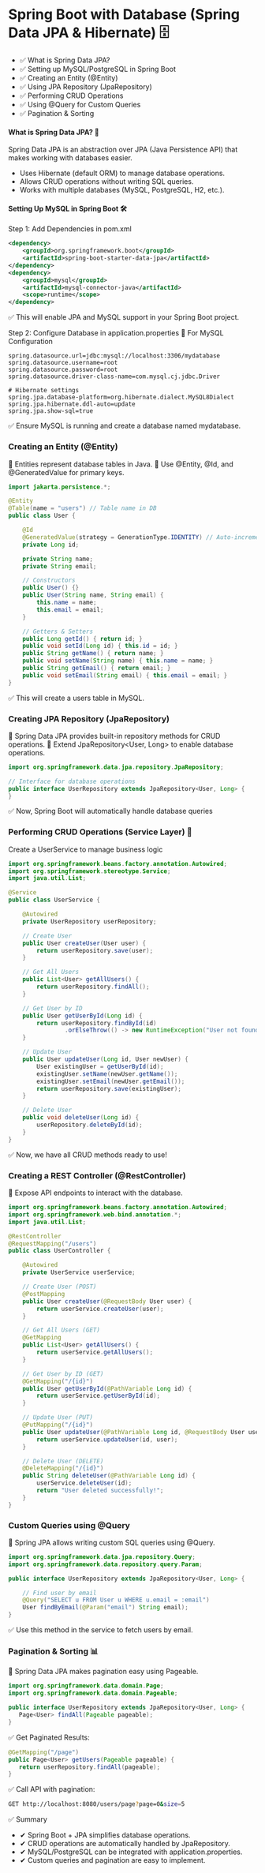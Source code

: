 # Spring Boot with Database (Spring Data JPA & Hibernate) 🗄️

- ✅ What is Spring Data JPA?
- ✅ Setting up MySQL/PostgreSQL in Spring Boot
- ✅ Creating an Entity (@Entity)
- ✅ Using JPA Repository (JpaRepository)
- ✅ Performing CRUD Operations
- ✅ Using @Query for Custom Queries
- ✅ Pagination & Sorting

#### What is Spring Data JPA? 🤔
Spring Data JPA is an abstraction over JPA (Java Persistence API) that makes working with databases easier.

- Uses Hibernate (default ORM) to manage database operations.
- Allows CRUD operations without writing SQL queries.
- Works with multiple databases (MySQL, PostgreSQL, H2, etc.).


#### Setting Up MySQL in Spring Boot 🛠️

Step 1: Add Dependencies in pom.xml

```xml
<dependency>
    <groupId>org.springframework.boot</groupId>
    <artifactId>spring-boot-starter-data-jpa</artifactId>
</dependency>
<dependency>
    <groupId>mysql</groupId>
    <artifactId>mysql-connector-java</artifactId>
    <scope>runtime</scope>
</dependency>

```
✅ This will enable JPA and MySQL support in your Spring Boot project.

Step 2: Configure Database in application.properties
📌 For MySQL Configuration

```properties
spring.datasource.url=jdbc:mysql://localhost:3306/mydatabase
spring.datasource.username=root
spring.datasource.password=root
spring.datasource.driver-class-name=com.mysql.cj.jdbc.Driver

# Hibernate settings
spring.jpa.database-platform=org.hibernate.dialect.MySQL8Dialect
spring.jpa.hibernate.ddl-auto=update
spring.jpa.show-sql=true

```

✅ Ensure MySQL is running and create a database named mydatabase.


### Creating an Entity (@Entity)
🔹 Entities represent database tables in Java.
🔹 Use @Entity, @Id, and @GeneratedValue for primary keys.

```java
import jakarta.persistence.*;

@Entity
@Table(name = "users") // Table name in DB
public class User {

    @Id
    @GeneratedValue(strategy = GenerationType.IDENTITY) // Auto-increment
    private Long id;

    private String name;
    private String email;

    // Constructors
    public User() {}
    public User(String name, String email) {
        this.name = name;
        this.email = email;
    }

    // Getters & Setters
    public Long getId() { return id; }
    public void setId(Long id) { this.id = id; }
    public String getName() { return name; }
    public void setName(String name) { this.name = name; }
    public String getEmail() { return email; }
    public void setEmail(String email) { this.email = email; }
}

```

✅ This will create a users table in MySQL.


 ### Creating JPA Repository (JpaRepository)

🔹 Spring Data JPA provides built-in repository methods for CRUD operations.
🔹 Extend JpaRepository<User, Long> to enable database operations.

```java
import org.springframework.data.jpa.repository.JpaRepository;

// Interface for database operations
public interface UserRepository extends JpaRepository<User, Long> {
}

```

✅ Now, Spring Boot will automatically handle database queries

### Performing CRUD Operations (Service Layer) 🎯
Create a UserService to manage business logic

```java 
import org.springframework.beans.factory.annotation.Autowired;
import org.springframework.stereotype.Service;
import java.util.List;

@Service
public class UserService {

    @Autowired
    private UserRepository userRepository;

    // Create User
    public User createUser(User user) {
        return userRepository.save(user);
    }

    // Get All Users
    public List<User> getAllUsers() {
        return userRepository.findAll();
    }

    // Get User by ID
    public User getUserById(Long id) {
        return userRepository.findById(id)
                .orElseThrow(() -> new RuntimeException("User not found!"));
    }

    // Update User
    public User updateUser(Long id, User newUser) {
        User existingUser = getUserById(id);
        existingUser.setName(newUser.getName());
        existingUser.setEmail(newUser.getEmail());
        return userRepository.save(existingUser);
    }

    // Delete User
    public void deleteUser(Long id) {
        userRepository.deleteById(id);
    }
}

```

✅ Now, we have all CRUD methods ready to use!

### Creating a REST Controller (@RestController)
🔹 Expose API endpoints to interact with the database.

```java
import org.springframework.beans.factory.annotation.Autowired;
import org.springframework.web.bind.annotation.*;
import java.util.List;

@RestController
@RequestMapping("/users")
public class UserController {

    @Autowired
    private UserService userService;

    // Create User (POST)
    @PostMapping
    public User createUser(@RequestBody User user) {
        return userService.createUser(user);
    }

    // Get All Users (GET)
    @GetMapping
    public List<User> getAllUsers() {
        return userService.getAllUsers();
    }

    // Get User by ID (GET)
    @GetMapping("/{id}")
    public User getUserById(@PathVariable Long id) {
        return userService.getUserById(id);
    }

    // Update User (PUT)
    @PutMapping("/{id}")
    public User updateUser(@PathVariable Long id, @RequestBody User user) {
        return userService.updateUser(id, user);
    }

    // Delete User (DELETE)
    @DeleteMapping("/{id}")
    public String deleteUser(@PathVariable Long id) {
        userService.deleteUser(id);
        return "User deleted successfully!";
    }
}

```

 ### Custom Queries using @Query
🔹 Spring JPA allows writing custom SQL queries using @Query.

```java
import org.springframework.data.jpa.repository.Query;
import org.springframework.data.repository.query.Param;

public interface UserRepository extends JpaRepository<User, Long> {

    // Find user by email
    @Query("SELECT u FROM User u WHERE u.email = :email")
    User findByEmail(@Param("email") String email);
}

```

✅ Use this method in the service to fetch users by email.

 ### Pagination & Sorting 📊
 🔹 Spring Data JPA makes pagination easy using Pageable.

 ```java
import org.springframework.data.domain.Page;
import org.springframework.data.domain.Pageable;

public interface UserRepository extends JpaRepository<User, Long> {
    Page<User> findAll(Pageable pageable);
}

 ```


✅ Get Paginated Results:

 ```java
@GetMapping("/page")
public Page<User> getUsers(Pageable pageable) {
    return userRepository.findAll(pageable);
}
 ```

✅ Call API with pagination:
 ```bash
GET http://localhost:8080/users/page?page=0&size=5

 ```

 ✅ Summary
- ✔ Spring Boot + JPA simplifies database operations.
- ✔ CRUD operations are automatically handled by JpaRepository.
- ✔ MySQL/PostgreSQL can be integrated with application.properties.
- ✔ Custom queries and pagination are easy to implement.